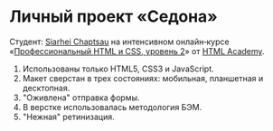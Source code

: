 # Личный проект «Седона»

Студент: [Siarhei Chaptsau](https://assets.htmlacademy.ru/certificates/intensive/35/245963.pdf) на интенсивном онлайн‑курсе «[Профессиональный HTML и CSS, уровень 2](https://htmlacademy.ru/intensive/adaptive)» от [HTML Academy](https://htmlacademy.ru).

1. Использованы только HTML5, CSS3 и JavaScript.
2. Макет сверстан в трех состояниях: мобильная, планшетная и десктопная.
3. "Оживлена" отправка формы.
4. В верстке использовалась методология БЭМ.
5. "Нежная" ретинизация.
